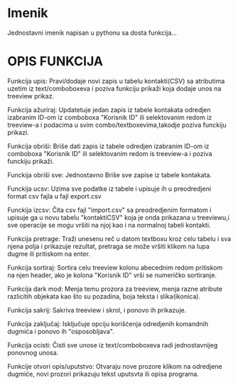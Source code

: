 # Imenik
Jednostavni imenik napisan u pythonu sa dosta funkcija...






# OPIS FUNKCIJA


Funkcija upis: Pravi/dodaje novi zapis u tabelu kontakti(CSV) sa atributima uzetim iz text/comboboxeva i poziva funkciju prikaži koja dodaje unos na treeview prikaz.

Funkcija ažuriraj: Updatetuje jedan zapis iz tabele kontakata odredjen izabranim ID-om iz comboboxa "Korisnik ID" ili selektovanim redom iz treeview-a i podacima u svim combo/textboxevima,takodje poziva funckiju prikazi.

Funkcija obriši: Briše dati zapis iz tabele odredjen izabranim ID-om iz comboboxa "Korisnik ID" ili selektovanim redom is treeview-a i poziva funckiju prikaži.

Funckija obriši sve: Jednostavno Briše sve zapise iz tabele kontakata.

Funckija ucsv: Uzima sve podatke iz tabele i upisuje ih u preodredjeni format csv fajla u fajl export.csv

Funckija izcsv: Čita csv fajl "import.csv" sa preodredjenim formatom i upisuje ga u novu tabelu "kontaktiCSV" koja je onda prikazana u treeviewu,i sve operacije se mogu vršiti na njoj kao i na normalnoj tabeli kontakti.

Funkcija pretrage: Traži unesenu reč u datom textboxu kroz celu tabelu i sva njena polja i prikazuje rezultat, pretraga se može vršiti klikom na lupa dugme ili pritiskom na enter.

Funkcija sortiraj: Sortira celu treeview kolonu abecednim redom pritiskom na njen header, ako je kolona "Korisnik ID" vrši se numeričko sortiranje.

Funkcija dark mod: Menja temu prozora za treeview, menja razne atribute razlicitih objekata kao što su pozadina, boja teksta i slika(ikonica).

Funkcija sakrij: Sakriva treeview i skrol, i ponovo ih prikazuje.

Funkcija zaključaj: Isključuje opciju korišćenja odredjenih komandnih dugmića i ponovo ih "osposobljava".

Funkcija ocisti: Čisti sve unose iz text/comboboxeva radi jednostavnijeg ponovnog unosa.

Funkcije otvori opis/uputstvo: Otvaraju nove prozore klikom na odredjene dugmiće, novi prozori prikazuju tekst uputsvta ili opisa programa.
